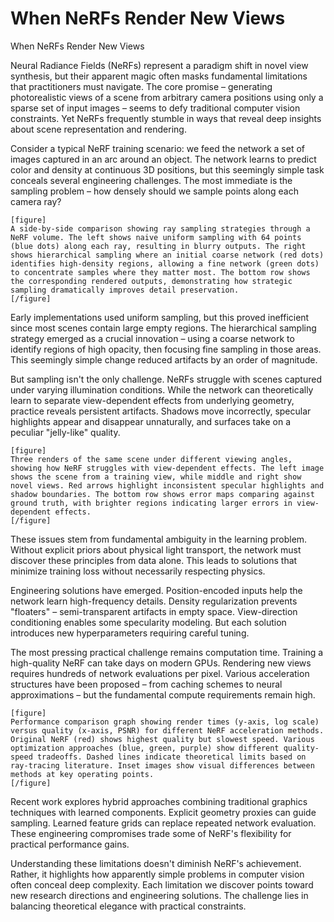 # When NeRFs Render New Views

When NeRFs Render New Views

Neural Radiance Fields (NeRFs) represent a paradigm shift in novel view synthesis, but their apparent magic often masks fundamental limitations that practitioners must navigate. The core promise – generating photorealistic views of a scene from arbitrary camera positions using only a sparse set of input images – seems to defy traditional computer vision constraints. Yet NeRFs frequently stumble in ways that reveal deep insights about scene representation and rendering.

Consider a typical NeRF training scenario: we feed the network a set of images captured in an arc around an object. The network learns to predict color and density at continuous 3D positions, but this seemingly simple task conceals several engineering challenges. The most immediate is the sampling problem – how densely should we sample points along each camera ray?

```
[figure]
A side-by-side comparison showing ray sampling strategies through a NeRF volume. The left shows naive uniform sampling with 64 points (blue dots) along each ray, resulting in blurry outputs. The right shows hierarchical sampling where an initial coarse network (red dots) identifies high-density regions, allowing a fine network (green dots) to concentrate samples where they matter most. The bottom row shows the corresponding rendered outputs, demonstrating how strategic sampling dramatically improves detail preservation.
[/figure]
```

Early implementations used uniform sampling, but this proved inefficient since most scenes contain large empty regions. The hierarchical sampling strategy emerged as a crucial innovation – using a coarse network to identify regions of high opacity, then focusing fine sampling in those areas. This seemingly simple change reduced artifacts by an order of magnitude.

But sampling isn't the only challenge. NeRFs struggle with scenes captured under varying illumination conditions. While the network can theoretically learn to separate view-dependent effects from underlying geometry, practice reveals persistent artifacts. Shadows move incorrectly, specular highlights appear and disappear unnaturally, and surfaces take on a peculiar "jelly-like" quality.

```
[figure]
Three renders of the same scene under different viewing angles, showing how NeRF struggles with view-dependent effects. The left image shows the scene from a training view, while middle and right show novel views. Red arrows highlight inconsistent specular highlights and shadow boundaries. The bottom row shows error maps comparing against ground truth, with brighter regions indicating larger errors in view-dependent effects.
[/figure]
```

These issues stem from fundamental ambiguity in the learning problem. Without explicit priors about physical light transport, the network must discover these principles from data alone. This leads to solutions that minimize training loss without necessarily respecting physics.

Engineering solutions have emerged. Position-encoded inputs help the network learn high-frequency details. Density regularization prevents "floaters" – semi-transparent artifacts in empty space. View-direction conditioning enables some specularity modeling. But each solution introduces new hyperparameters requiring careful tuning.

The most pressing practical challenge remains computation time. Training a high-quality NeRF can take days on modern GPUs. Rendering new views requires hundreds of network evaluations per pixel. Various acceleration structures have been proposed – from caching schemes to neural approximations – but the fundamental compute requirements remain high.

```
[figure]
Performance comparison graph showing render times (y-axis, log scale) versus quality (x-axis, PSNR) for different NeRF acceleration methods. Original NeRF (red) shows highest quality but slowest speed. Various optimization approaches (blue, green, purple) show different quality-speed tradeoffs. Dashed lines indicate theoretical limits based on ray-tracing literature. Inset images show visual differences between methods at key operating points.
[/figure]
```

Recent work explores hybrid approaches combining traditional graphics techniques with learned components. Explicit geometry proxies can guide sampling. Learned feature grids can replace repeated network evaluation. These engineering compromises trade some of NeRF's flexibility for practical performance gains.

Understanding these limitations doesn't diminish NeRF's achievement. Rather, it highlights how apparently simple problems in computer vision often conceal deep complexity. Each limitation we discover points toward new research directions and engineering solutions. The challenge lies in balancing theoretical elegance with practical constraints.